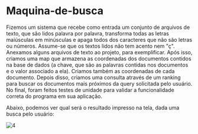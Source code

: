 # Maquina-de-busca
Fizemos um sistema que recebe como entrada um conjunto de arquivos de texto, que são lidos palavra por palavra, transforma todas as letras maiúsculas em minúsculas e apaga todos dos caracteres que não são letras ou números. Assume-se que os textos lidos não tem acento nem "ç". Anexamos alguns arquivos de texto ao projeto, para exemplificar.
Após isso, criamos uma map que armazena as coordenadas dos documentos contidos na base de dados (a chave, que são as palavras contidas nos documentos e o valor associado a ela).
Criamos também as coordenadas de cada documento.
Depois disso, criamos uma consulta através de um ranking para buscar os documentos mais próximos da query solicitada pelo usuário.
No final, foram feitos testes de unidade para validar a funcionalidade correta do programa em sua aplicação.

Abaixo, podemos ver qual será o resultado impresso na tela, dada uma busca pelo usuário: 

![4](https://user-images.githubusercontent.com/51174889/59397495-2b585a00-8d63-11e9-8795-cfc858189239.png)

